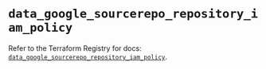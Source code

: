 # `data_google_sourcerepo_repository_iam_policy`

Refer to the Terraform Registry for docs: [`data_google_sourcerepo_repository_iam_policy`](https://registry.terraform.io/providers/hashicorp/google-beta/5.20.0/docs/data-sources/google_sourcerepo_repository_iam_policy).
